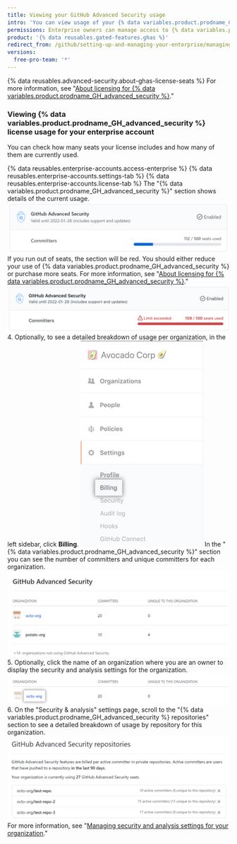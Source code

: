 ```yaml
---
title: Viewing your GitHub Advanced Security usage
intro: 'You can view usage of your {% data variables.product.prodname_GH_advanced_security %} license.'
permissions: Enterprise owners can manage access to {% data variables.product.prodname_GH_advanced_security %} for their organization or enterprise organizations.
product: '{% data reusables.gated-features.ghas %}'
redirect_from: /github/setting-up-and-managing-your-enterprise/managing-use-of-advanced-security-for-organizations-in-your-enterprise-account
versions:
  free-pro-team: '*'
---
```


{% data reusables.advanced-security.about-ghas-license-seats %} For more information, see "[About licensing for {% data variables.product.prodname_GH_advanced_security %}](/github/setting-up-and-managing-billing-and-payments-on-github/about-licensing-for-github-advanced-security)."

### Viewing {% data variables.product.prodname_GH_advanced_security %} license usage for your enterprise account

You can check how many seats your license includes and how many of them are currently used.

{% data reusables.enterprise-accounts.access-enterprise %}
{% data reusables.enterprise-accounts.settings-tab %}
{% data reusables.enterprise-accounts.license-tab %}
   The "{% data variables.product.prodname_GH_advanced_security %}" section shows details of the current usage.
  ![{% data variables.product.prodname_GH_advanced_security %} in enterprise licensing settings](/assets/images/help/enterprises/enterprise-licensing-tab-ghas.png)
  If you run out of seats, the section will be red. You should either reduce your use of {% data variables.product.prodname_GH_advanced_security %} or purchase more seats. For more information, see "[About licensing for {% data variables.product.prodname_GH_advanced_security %}](/github/setting-up-and-managing-billing-and-payments-on-github/about-licensing-for-github-advanced-security#getting-the-most-out-of-your-github-advanced-security-enterprise-license)."
  ![{% data variables.product.prodname_GH_advanced_security %} in enterprise licensing settings](/assets/images/help/enterprises/enterprise-licensing-tab-ghas-no-seats.png)
4. Optionally, to see a detailed breakdown of usage per organization, in the left sidebar, click **Billing**.
  ![Billing tab in the enterprise account settings sidebar](/assets/images/help/business-accounts/settings-billing-tab.png)
  In the "{% data variables.product.prodname_GH_advanced_security %}" section you can see the number of committers and unique committers for each organization.
  ![{% data variables.product.prodname_GH_advanced_security %} in enterprise billing settings](/assets/images/help/billing/ghas-orgs-list-enterprise-dotcom.png)
5. Optionally, click the name of an organization where you are an owner to display the security and analysis settings for the organization.
  ![Owned organization in {% data variables.product.prodname_GH_advanced_security %} section of enterprise billing settings](/assets/images/help/billing/ghas-orgs-list-enterprise-click-org.png)
6. On the "Security & analysis" settings page, scroll to the "{% data variables.product.prodname_GH_advanced_security %} repositories" section to see a detailed breakdown of usage by repository for this organization.
  ![{% data variables.product.prodname_GH_advanced_security %} repositories section](/assets/images/help/enterprises/settings-security-analysis-ghas-repos-list.png)
  For more information, see "[Managing security and analysis settings for your organization](/organizations/keeping-your-organization-secure/managing-security-and-analysis-settings-for-your-organization)."

